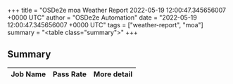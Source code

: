 +++
title = "OSDe2e moa Weather Report 2022-05-19 12:00:47.345656007 +0000 UTC"
author = "OSDe2e Automation"
date = "2022-05-19 12:00:47.345656007 +0000 UTC"
tags = ["weather-report", "moa"]
summary = "<table class=\"summary\"></table>"
+++
## Summary

| Job Name | Pass Rate | More detail |
|----------|-----------|-------------|




